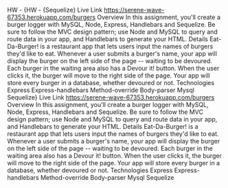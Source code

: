 HW - {HW - {Sequelize}
Live Link
https://serene-wave-67353.herokuapp.com/burgers
Overview
In this assignment, you'll create a burger logger with MySQL, Node, Express, Handlebars and Sequelize. Be sure to follow the MVC design pattern; use Node and MySQL to query and route data in your app, and Handlebars to generate your HTML.
Details
Eat-Da-Burger! is a restaurant app that lets users input the names of burgers they'd like to eat.
Whenever a user submits a burger's name, your app will display the burger on the left side of the page -- waiting to be devoured.
Each burger in the waiting area also has a Devour it! button. When the user clicks it, the burger will move to the right side of the page.
Your app will store every burger in a database, whether devoured or not.
Technologies
Express
Express-handlebars
Method-override
Body-parser
Mysql
Sequelize}
Live Link
https://serene-wave-67353.herokuapp.com/burgers
Overview
In this assignment, you'll create a burger logger with MySQL, Node, Express, Handlebars and Sequelize. Be sure to follow the MVC design pattern; use Node and MySQL to query and route data in your app, and Handlebars to generate your HTML.
Details
Eat-Da-Burger! is a restaurant app that lets users input the names of burgers they'd like to eat.
Whenever a user submits a burger's name, your app will display the burger on the left side of the page -- waiting to be devoured.
Each burger in the waiting area also has a Devour it! button. When the user clicks it, the burger will move to the right side of the page.
Your app will store every burger in a database, whether devoured or not.
Technologies
Express
Express-handlebars
Method-override
Body-parser
Mysql
Sequelize